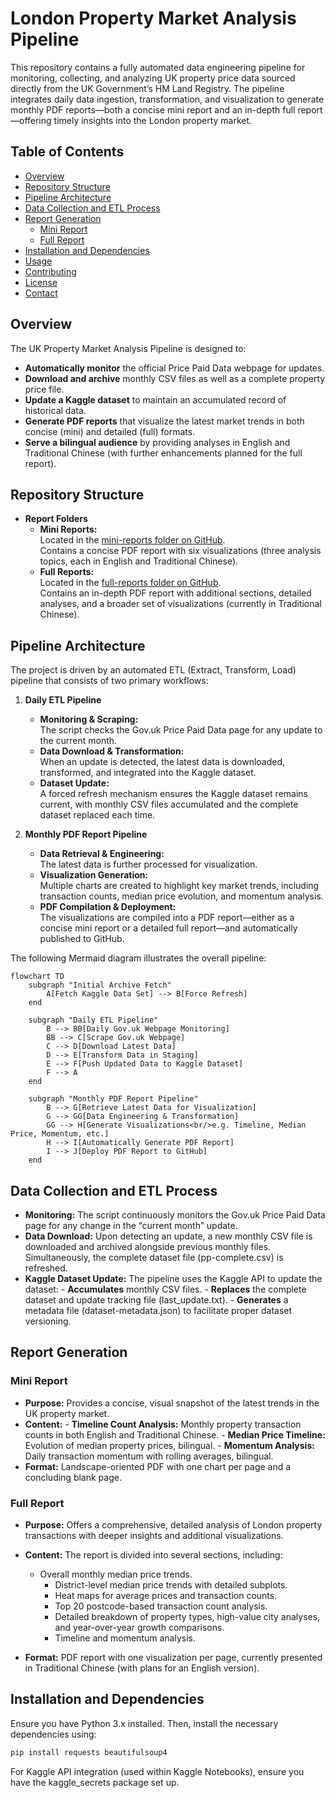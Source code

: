# London Property Market Analysis Pipeline

This repository contains a fully automated data engineering pipeline for monitoring, collecting, and analyzing UK property price data sourced directly from the UK Government’s HM Land Registry. The pipeline integrates daily data ingestion, transformation, and visualization to generate monthly PDF reports—both a concise mini report and an in-depth full report—offering timely insights into the London property market.

## Table of Contents

- [Overview](#overview)
- [Repository Structure](#repository-structure)
- [Pipeline Architecture](#pipeline-architecture)
- [Data Collection and ETL Process](#data-collection-and-etl-process)
- [Report Generation](#report-generation)
  - [Mini Report](#mini-report)
  - [Full Report](#full-report)
- [Installation and Dependencies](#installation-and-dependencies)
- [Usage](#usage)
- [Contributing](#contributing)
- [License](#license)
- [Contact](#contact)

## Overview

The UK Property Market Analysis Pipeline is designed to:
- **Automatically monitor** the official Price Paid Data webpage for updates.
- **Download and archive** monthly CSV files as well as a complete property price file.
- **Update a Kaggle dataset** to maintain an accumulated record of historical data.
- **Generate PDF reports** that visualize the latest market trends in both concise (mini) and detailed (full) formats.
- **Serve a bilingual audience** by providing analyses in English and Traditional Chinese (with further enhancements planned for the full report).

## Repository Structure
- **Report Folders**  
  - **Mini Reports:**  
    Located in the [mini-reports folder on GitHub](https://github.com/entzyeung/uk-property-analysis/tree/main/mini-reports).  
    Contains a concise PDF report with six visualizations (three analysis topics, each in English and Traditional Chinese).
  - **Full Reports:**  
    Located in the [full-reports folder on GitHub](https://github.com/entzyeung/uk-property-analysis/tree/main/full-reports).  
    Contains an in-depth PDF report with additional sections, detailed analyses, and a broader set of visualizations (currently in Traditional Chinese).

## Pipeline Architecture

The project is driven by an automated ETL (Extract, Transform, Load) pipeline that consists of two primary workflows:

1. **Daily ETL Pipeline**
   - **Monitoring & Scraping:**  
     The script checks the Gov.uk Price Paid Data page for any update to the current month.
   - **Data Download & Transformation:**  
     When an update is detected, the latest data is downloaded, transformed, and integrated into the Kaggle dataset.
   - **Dataset Update:**  
     A forced refresh mechanism ensures the Kaggle dataset remains current, with monthly CSV files accumulated and the complete dataset replaced each time.

2. **Monthly PDF Report Pipeline**
   - **Data Retrieval & Engineering:**  
     The latest data is further processed for visualization.
   - **Visualization Generation:**  
     Multiple charts are created to highlight key market trends, including transaction counts, median price evolution, and momentum analysis.
   - **PDF Compilation & Deployment:**  
     The visualizations are compiled into a PDF report—either as a concise mini report or a detailed full report—and automatically published to GitHub.

The following Mermaid diagram illustrates the overall pipeline:

```mermaid
flowchart TD
    subgraph "Initial Archive Fetch"
        A[Fetch Kaggle Data Set] --> B[Force Refresh]
    end

    subgraph "Daily ETL Pipeline"
        B --> BB[Daily Gov.uk Webpage Monitoring]
        BB --> C[Scrape Gov.uk Webpage]
        C --> D[Download Latest Data]
        D --> E[Transform Data in Staging]
        E --> F[Push Updated Data to Kaggle Dataset]
        F --> A
    end

    subgraph "Monthly PDF Report Pipeline"
        B --> G[Retrieve Latest Data for Visualization]
        G --> GG[Data Engineering & Transformation]
        GG --> H[Generate Visualizations<br/>e.g. Timeline, Median Price, Momentum, etc.]
        H --> I[Automatically Generate PDF Report]
        I --> J[Deploy PDF Report to GitHub]
    end
```

## Data Collection and ETL Process
   - **Monitoring:**
       The script continuously monitors the Gov.uk Price Paid Data page for any change in the “current month” update.
   - **Data Download:**
       Upon detecting an update, a new monthly CSV file is downloaded and archived alongside previous monthly files. Simultaneously, the complete dataset file (pp-complete.csv) is refreshed.
   - **Kaggle Dataset Update:**
       The pipeline uses the Kaggle API to update the dataset:
          - **Accumulates** monthly CSV files.
          - **Replaces** the complete dataset and update tracking file (last_update.txt).
          - **Generates** a metadata file (dataset-metadata.json) to facilitate proper dataset versioning.



## Report Generation
### **Mini Report**
   - **Purpose:**
       Provides a concise, visual snapshot of the latest trends in the UK property market.
   - **Content:**
          - **Timeline Count Analysis:**
              Monthly property transaction counts in both English and Traditional Chinese.
          - **Median Price Timeline:**
              Evolution of median property prices, bilingual.
          - **Momentum Analysis:**
              Daily transaction momentum with rolling averages, bilingual.
   - **Format:**
       Landscape-oriented PDF with one chart per page and a concluding blank page.


### **Full Report**
   - **Purpose:**
     Offers a comprehensive, detailed analysis of London property transactions with deeper insights and additional visualizations.
   - **Content:**
     The report is divided into several sections, including:
     
     * Overall monthly median price trends.
          * District-level median price trends with detailed subplots.
          * Heat maps for average prices and transaction counts.
          * Top 20 postcode-based transaction count analysis.
          * Detailed breakdown of property types, high-value city analyses, and year-over-year growth comparisons.
          - Timeline and momentum analysis.
   - **Format:**
     PDF report with one visualization per page, currently presented in Traditional Chinese (with plans for an English version).


## Installation and Dependencies

Ensure you have Python 3.x installed. Then, install the necessary dependencies using:

```bash
pip install requests beautifulsoup4
```

For Kaggle API integration (used within Kaggle Notebooks), ensure you have the kaggle_secrets package set up.















